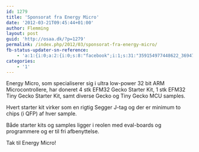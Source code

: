 ```yaml
---
id: 1279
title: 'Sponsorat fra Energy Micro'
date: '2012-03-21T09:45:44+01:00'
author: Flemming
layout: post
guid: 'http://osaa.dk/?p=1279'
permalink: /index.php/2012/03/sponsorat-fra-energy-micro/
fb-status-updater-sn-reference:
    - 'a:1:{i:0;a:2:{i:0;s:8:"facebook";i:1;s:31:"359154977448622_369470639750389";}}'
categories:
    - '1'
---
```


Energy Micro, som specialiserer sig i ultra low-power 32 bit ARM Microcontrollere, har doneret 4 stk EFM32 Gecko Starter Kit, 1 stk EFM32 Tiny Gecko Starter Kit, samt diverse Gecko og Tiny Gecko MCU samples.

Hvert starter kit virker som en rigtig Segger J-tag og der er minimum to chips (i QFP) af hver sample.

Både starter kits og samples ligger i reolen med eval-boards og programmere og er til fri afbenyttelse.

Tak til Energy Micro!